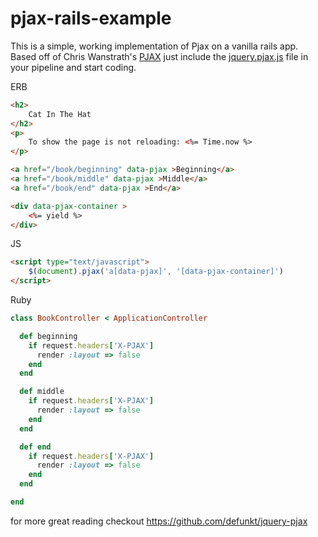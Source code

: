 pjax-rails-example
==================

This is a simple, working implementation of Pjax on a vanilla rails app. Based off of Chris Wanstrath's [PJAX](https://github.com/defunkt/jquery-pjax) just include the [jquery.pjax.js](https://github.com/bpotterbaum/pjax-rails-example/blob/master/app/assets/javascripts/jquery.pjax.js) file in your pipeline and start coding.

ERB
```html
<h2>
	Cat In The Hat
</h2>
<p>
	To show the page is not reloading: <%= Time.now %>
</p>

<a href="/book/beginning" data-pjax >Beginning</a>
<a href="/book/middle" data-pjax >Middle</a>
<a href="/book/end" data-pjax >End</a>

<div data-pjax-container >
	<%= yield %>
</div>
```

JS
```html
<script type="text/javascript">
	$(document).pjax('a[data-pjax]', '[data-pjax-container]')
</script>
```

Ruby
```ruby
class BookController < ApplicationController

  def beginning
    if request.headers['X-PJAX']
      render :layout => false
    end
  end

  def middle
    if request.headers['X-PJAX']
      render :layout => false
    end
  end

  def end
    if request.headers['X-PJAX']
      render :layout => false
    end
  end

end
```

for more great reading checkout https://github.com/defunkt/jquery-pjax
